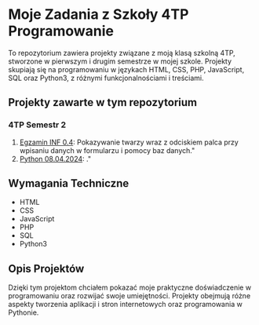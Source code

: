 # Moje Zadania z Szkoły 4TP Programowanie

To repozytorium zawiera projekty związane z moją klasą szkolną 4TP, stworzone w pierwszym i drugim semestrze w mojej szkole. Projekty skupiają się na programowaniu w językach HTML, CSS, PHP, JavaScript, SQL oraz Python3, z różnymi funkcjonalnościami i treściami.

## Projekty zawarte w tym repozytorium

### 4TP Semestr 2

1. [Egzamin INF 0.4](https://github.com/szymon7890/programowanie-4TP/tree/main/4TP%20programowanie%20semestr%202/Egzamin%20INF%200.4): Pokazywanie twarzy wraz z odciskiem palca przy wpisaniu danych w formularzu i pomocy baz danych."
2. [Python 08.04.2024](): ."

## Wymagania Techniczne

- HTML
- CSS
- JavaScript
- PHP
- SQL
- Python3

## Opis Projektów

Dzięki tym projektom chciałem pokazać moje praktyczne doświadczenie w programowaniu oraz rozwijać swoje umiejętności. Projekty obejmują różne aspekty tworzenia aplikacji i stron internetowych oraz programowania w Pythonie.
